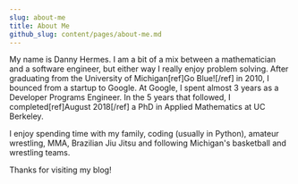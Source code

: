```yaml
---
slug: about-me
title: About Me
github_slug: content/pages/about-me.md
---
```


My name is Danny Hermes. I am a bit of a mix between a mathematician and
a software engineer, but either way I really enjoy problem solving.
After graduating from the University of Michigan[ref]Go Blue![/ref] in 2010, I
bounced from a startup to Google. At Google, I spent almost 3 years as a
Developer Programs Engineer. In the 5 years that followed, I
completed[ref]August 2018[/ref] a PhD in Applied Mathematics at UC Berkeley.

I enjoy spending time with my family, coding (usually in Python), amateur
wrestling, MMA, Brazilian Jiu Jitsu and following Michigan's basketball
and wrestling teams.

Thanks for visiting my blog!
